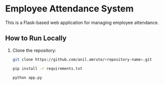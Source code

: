 
# Employee Attendance System

This is a Flask-based web application for managing employee attendance.

## How to Run Locally

1. Clone the repository:
   ```bash
   git clone https://github.com/anil.amrute/<repository-name>.git

   pip install -r requirements.txt

   python app.py
